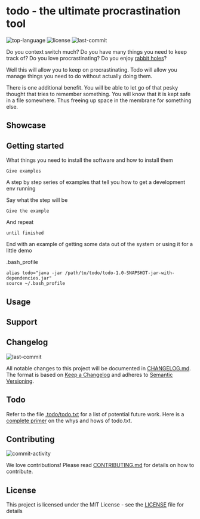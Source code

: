 # todo - the ultimate procrastination tool

![top-language](https://img.shields.io/github/languages/top/avanderw/todo)
![license](https://img.shields.io/github/license/avanderw/todo)
![last-commit](http://img.shields.io/github/last-commit/avanderw/todo/develop)

Do you context switch much? Do you have many things you need to keep track of? Do you love procrastinating? Do you
enjoy [rabbit holes](https://news.ycombinator.com/item?id=12778836)?

Well this will allow you to keep on procrastinating. Todo will allow you manage things you need to do without actually
doing them.

There is one additional benefit. You will be able to let go of that pesky thought that tries to remember something. You
will know that it is kept safe in a file somewhere. Thus freeing up space in the membrane for something else.

## Showcase

## Getting started

What things you need to install the software and how to install them

```
Give examples
```

A step by step series of examples that tell you how to get a development env running

Say what the step will be

```
Give the example
```

And repeat

```
until finished
```

End with an example of getting some data out of the system or using it for a little demo

.bash_profile

```
alias todo="java -jar /path/to/todo/todo-1.0-SNAPSHOT-jar-with-dependencies.jar"
source ~/.bash_profile
```

## Usage

## Support

## Changelog

![last-commit](https://img.shields.io/github/last-commit/avanderw/todo)

All notable changes to this project will be documented in [CHANGELOG.md](CHANGELOG.md). The format is based
on [Keep a Changelog](https://keepachangelog.com/en/1.0.0/)
and adheres to [Semantic Versioning](https://semver.org/spec/v2.0.0.html).

## Todo

Refer to the file [.todo/todo.txt](.todo/todo.txt) for a list of potential future work. Here is
a [complete primer](https://github.com/todotxt/todo.txt) on the whys and hows of todo.txt.

## Contributing

![commit-activity](https://img.shields.io/github/commit-activity/y/avanderw/todo)

We love contributions! Please read [CONTRIBUTING.md](CONTRIBUTING.md) for details on how to contribute.

## License

This project is licensed under the MIT License - see the [LICENSE](LICENSE) file for details
